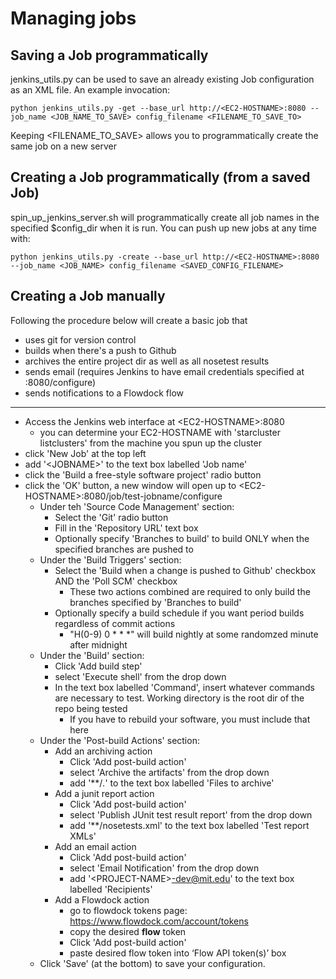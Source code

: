 Managing jobs
==================


## Saving a Job programmatically

jenkins_utils.py can be used to save an already existing Job configuration as an XML file.  An example invocation:

    python jenkins_utils.py -get --base_url http://<EC2-HOSTNAME>:8080 --job_name <JOB_NAME_TO_SAVE> config_filename <FILENAME_TO_SAVE_TO>

Keeping <FILENAME_TO_SAVE> allows you to programmatically create the same job on a new server


## Creating a Job programmatically (from a saved Job)

spin_up_jenkins_server.sh will programmatically create all job names in the specified $config_dir when it is run.  You can push up new jobs at any time with:

    python jenkins_utils.py -create --base_url http://<EC2-HOSTNAME>:8080 --job_name <JOB_NAME> config_filename <SAVED_CONFIG_FILENAME>


## Creating a Job manually

Following the procedure below will create a basic job that

* uses git for version control
* builds when there's a push to Github
* archives the entire project dir as well as all nosetest results
* sends email (requires Jenkins to have email credentials specified at <EC2-HOSTNAME>:8080/configure)
* sends notifications to a Flowdock flow

----

* Access the Jenkins web interface at \<EC2-HOSTNAME\>:8080
  * you can determine your EC2-HOSTNAME with 'starcluster listclusters' from the machine you spun up the cluster
* click 'New Job' at the top left
* add '\<JOBNAME\>' to the text box labelled 'Job name'
* click the 'Build a free-style software project' radio button
* click the 'OK' button, a new window will open up to \<EC2-HOSTNAME\>:8080/job/test-jobname/configure
   * Under teh 'Source Code Management' section:
      * Select the 'Git' radio button
      * Fill in the 'Repository URL' text box
      * Optionally specify 'Branches to build' to build ONLY when the specified branches are pushed to
   * Under the 'Build Triggers' section:
      * Select the 'Build when a change is pushed to Github' checkbox AND the 'Poll SCM' checkbox
         * These two actions combined are required to only build the branches specified by 'Branches to build'
      * Optionally specify a build schedule if you want period builds regardless of commit actions
         * "H(0-9) 0 * * *" will build nightly at some randomzed minute after midnight
   * Under the 'Build' section:
      * Click 'Add build step'
      * select 'Execute shell' from the drop down
      * In the text box labelled 'Command', insert whatever commands are necessary to test.  Working directory is the root dir of the repo being tested
         * If you have to rebuild your software, you must include that here
   * Under the 'Post-build Actions' section:
      * Add an archiving action
         * Click 'Add post-build action'
         * select 'Archive the artifacts' from the drop down
         * add '**/*.*' to the text box labelled 'Files to archive'
      * Add a junit report action
         * Click 'Add post-build action'
         * select 'Publish JUnit test result report' from the drop down
         * add '**/nosetests.xml' to the text box labelled 'Test report XMLs'
      * Add an email action
         * Click 'Add post-build action'
         * select 'Email Notification' from the drop down
         * add '\<PROJECT-NAME\>-dev@mit.edu' to the text box labelled 'Recipients'
      * Add a Flowdock action
         * go to flowdock tokens page: https://www.flowdock.com/account/tokens
         * copy the desired **flow** token
         * Click 'Add post-build action'
         * paste desired flow token into ‘Flow API token(s)’ box
   * Click 'Save' (at the bottom) to save your configuration.
